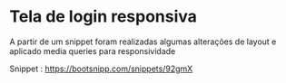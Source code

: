 # Tela de login responsiva

<p>
A partir de um snippet foram realizadas algumas alterações de layout e aplicado media queries para responsividade
</p>
Snippet : <a href="https://bootsnipp.com/snippets/92gmX" target="_blank" >https://bootsnipp.com/snippets/92gmX</a>
